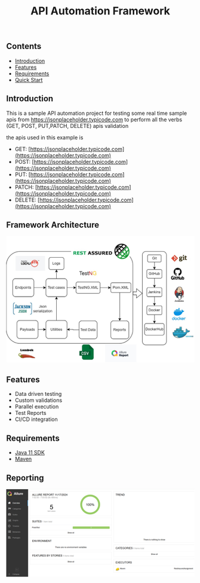 <h1 align="center"> API Automation Framework</h1> <br>

## Contents

- [Introduction](#introduction)
- [Features](#features)
- [Requirements](#requirements)
- [Quick Start](#quick-start)


## Introduction

This is a sample API automation project for testing some real time sample apis from https://jsonplaceholder.typicode.com to perform all the verbs (GET, POST, PUT,PATCH, DELETE) apis validation

the apis used in this example is 
- GET: [https://jsonplaceholder.typicode.com](https://jsonplaceholder.typicode.com)
- POST:  [https://jsonplaceholder.typicode.com](https://jsonplaceholder.typicode.com)
- PUT:  [https://jsonplaceholder.typicode.com](https://jsonplaceholder.typicode.com)
- PATCH:  [https://jsonplaceholder.typicode.com](https://jsonplaceholder.typicode.com)
- DELETE: [https://jsonplaceholder.typicode.com](https://jsonplaceholder.typicode.com)
  
## Framework Architecture 

![framework.jpg](framework.jpg)


## Features

- Data driven testing
- Custom validations 
- Parallel execution
- Test Reports
- CI/CD integration

## Requirements

* [Java 11 SDK](https://www.oracle.com/au/java/technologies/javase/jdk11-archive-downloads.html)
* [Maven](https://maven.apache.org/download.cgi)

## Reporting

![report.PNG](report.PNG)


